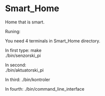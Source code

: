 # Smart_Home
Home that is smart.

Runing:

You need 4 terminals in Smart_Home directory.

In first type:
make    
./bin/senzorski_pi

In second:        
./bin/aktuatorski_pi

In third:
./bin/kontroler

In fourth:
./bin/command_line_interface


